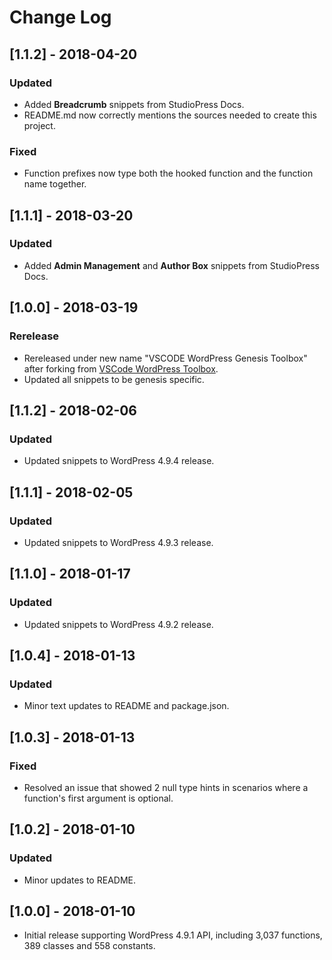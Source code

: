 # Change Log

## [1.1.2] - 2018-04-20
### Updated
- Added **Breadcrumb** snippets from StudioPress Docs.
- README.md now correctly mentions the sources needed to create this project.
### Fixed
- Function prefixes now type both the hooked function and the function name together.

## [1.1.1] - 2018-03-20
### Updated
- Added **Admin Management** and **Author Box** snippets from StudioPress Docs.

## [1.0.0] - 2018-03-19
### Rerelease
- Rereleased under new name "VSCODE WordPress Genesis Toolbox" after forking from [VSCode WordPress Toolbox](https://github.com/jason-pomerleau/vscode-wordpress-toolbox).
- Updated all snippets to be genesis specific.

## [1.1.2] - 2018-02-06
### Updated
- Updated snippets to WordPress 4.9.4 release.

## [1.1.1] - 2018-02-05
### Updated
- Updated snippets to WordPress 4.9.3 release.

## [1.1.0] - 2018-01-17
### Updated
- Updated snippets to WordPress 4.9.2 release.

## [1.0.4] - 2018-01-13
### Updated
- Minor text updates to README and package.json.

## [1.0.3] - 2018-01-13
### Fixed
- Resolved an issue that showed 2 null type hints in scenarios where a function's first argument is optional.

## [1.0.2] - 2018-01-10
### Updated
- Minor updates to README.

## [1.0.0] - 2018-01-10
- Initial release supporting WordPress 4.9.1 API, including 3,037 functions, 389 classes and 558 constants.
